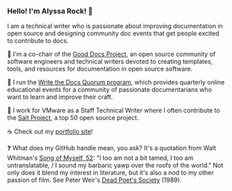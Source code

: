 ### Hello! I'm Alyssa Rock! 👋

I am a technical writer who is passionate about improving documentation in open source and designing community doc events that get people excited to contribute to docs.

🐙 I'm a co-chair of the [Good Docs Project](https://thegooddocsproject.dev/), an open source community of software engineers and technical writers devoted to creating templates, tools, and resources for documentation in open source software.

📢 I run the [Write the Docs Quorum program](https://github.com/write-the-docs-quorum/quorum-meetups), which provides quarterly online educational events for a community of passionate documentarians who want to learn and improve their craft.

📯 I work for VMware as a Staff Technical Writer where I often contribute to the [Salt Project](https://github.com/saltstack/salt), a top 50 open source project.

☕ Check out my [portfolio site](https://alyssarock.pro/)!

:question: What does my GitHub handle mean, you ask? It's a quotation from Walt Whitman's [Song of Myself, 52](https://poets.org/poem/song-myself-52): "I too am not a bit tamed, I too am untranslatable, / I sound my barbaric yawp over the roofs of the world." Not only does it blend my interest in literature, but it's also a nod to my other passion of film. See Peter Weir's [Dead Poet's Society](https://www.youtube.com/watch?v=S6xyHna-NuM&ab_channel=PiecesOfStories) (1989).

